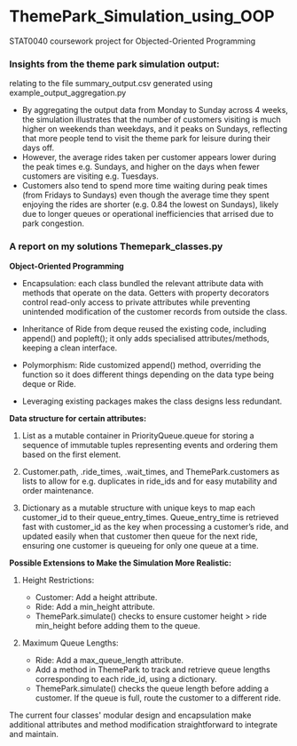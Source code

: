# ThemePark_Simulation_using_OOP
STAT0040 coursework project for Objected-Oriented Programming


### Insights from the theme park simulation output:
relating to the file summary_output.csv generated using example_output_aggregation.py
- By aggregating the output data from Monday to Sunday across 4 weeks, the simulation illustrates that the number of customers visiting is much higher on weekends than weekdays, and it peaks on Sundays, reflecting that more people tend to visit the theme park for leisure during their days off.
- However, the average rides taken per customer appears lower during the peak times e.g. Sundays, and higher on the days when fewer customers are visiting e.g. Tuesdays.
- Customers also tend to spend more time waiting during peak times (from Fridays to Sundays) even though the average time they spent enjoying the rides are shorter (e.g. 0.84 the lowest on Sundays), likely due to longer queues or operational inefficiencies that arrised due to park congestion.


### A report on my solutions Themepark_classes.py

**Object-Oriented Programming**

- Encapsulation: each class bundled the relevant attribute data with methods that operate on the data. Getters with property decorators control read-only access to private attributes while preventing unintended modification of the customer records from outside the class. 

- Inheritance of Ride from deque reused the existing code, including append() and popleft(); it only adds specialised attributes/methods, keeping a clean interface. 

- Polymorphism: Ride customized append() method, overriding the function so it does different things depending on the data type being deque or Ride.

- Leveraging existing packages makes the class designs less redundant. 

**Data structure for certain attributes:**

1.	List as a mutable container in PriorityQueue.queue for storing a sequence of immutable tuples representing events and ordering them based on the first element. 

2.	Customer.path, .ride_times, .wait_times, and ThemePark.customers as lists to allow for e.g. duplicates in ride_ids and for easy mutability and order maintenance.

3.	Dictionary as a mutable structure with unique keys to map each customer_id to their queue_entry_times. Queue_entry_time is retrieved fast with customer_id as the key when processing a customer’s ride, and updated easily when that customer then queue for the next ride, ensuring one customer is queueing for only one queue at a time. 

**Possible Extensions to Make the Simulation More Realistic:**

1.	Height Restrictions:
    - Customer: Add a height attribute.
    - Ride: Add a min_height attribute.
    - ThemePark.simulate() checks to ensure customer height > ride min_height before adding them to the queue.


2.	Maximum Queue Lengths:
    - Ride: Add a max_queue_length attribute.
    - Add a method in ThemePark to track and retrieve queue lengths corresponding to each ride_id, using a dictionary. 
    - ThemePark.simulate() checks the queue length before adding a customer. If the queue is full, route the customer to a different ride.


The current four classes' modular design and encapsulation make additional attributes and method modification straightforward to integrate and maintain.

